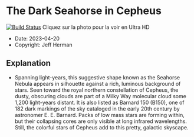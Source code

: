 # The Dark Seahorse in Cepheus

[![Build Status](https://apod.nasa.gov/apod/image/2304/Barnard-150_LRGB_HIGH-RES1024.jpg)](https://apod.nasa.gov/apod/image/2301/Barnard-150_LRGB_HIGH-RES.jpg)
 Cliquez sur la photo pour la voir en Ultra HD

- Date: 2023-04-20
- Copyright: Jeff Herman

## Explanation
 - Spanning light-years, this suggestive shape known as the Seahorse Nebula appears in silhouette against a rich, luminous background of stars. Seen toward the royal northern constellation of Cepheus, the dusty, obscuring clouds are part of a Milky Way molecular cloud some 1,200 light-years distant. It is also listed as Barnard 150 (B150), one of 182 dark markings of the sky cataloged in the early 20th century by astronomer E. E. Barnard. Packs of low mass stars are forming within, but their collapsing cores are only visible at long infrared wavelengths. Still, the colorful stars of Cepheus add to this pretty, galactic skyscape.